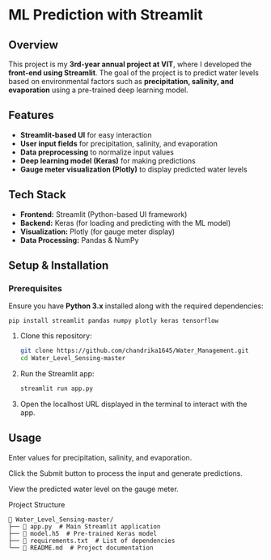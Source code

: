 # ML Prediction with Streamlit

## Overview
This project is my **3rd-year annual project at VIT**, where I developed the **front-end using Streamlit**. The goal of the project is to predict water levels based on environmental factors such as **precipitation, salinity, and evaporation** using a pre-trained deep learning model.

## Features
- **Streamlit-based UI** for easy interaction
- **User input fields** for precipitation, salinity, and evaporation
- **Data preprocessing** to normalize input values
- **Deep learning model (Keras)** for making predictions
- **Gauge meter visualization (Plotly)** to display predicted water levels

## Tech Stack
- **Frontend:** Streamlit (Python-based UI framework)
- **Backend:** Keras (for loading and predicting with the ML model)
- **Visualization:** Plotly (for gauge meter display)
- **Data Processing:** Pandas & NumPy

## Setup & Installation
### Prerequisites
Ensure you have **Python 3.x** installed along with the required dependencies:

    pip install streamlit pandas numpy plotly keras tensorflow
1. Clone this repository:

    ```bash
    git clone https://github.com/chandrika1645/Water_Management.git
    cd Water_Level_Sensing-master
    
2. Run the Streamlit app:

    ```bash
    streamlit run app.py
3. Open the localhost URL displayed in the terminal to interact with the app.

## Usage

Enter values for precipitation, salinity, and evaporation.

Click the Submit button to process the input and generate predictions.

View the predicted water level on the gauge meter.

Project Structure

    📂 Water_Level_Sensing-master/
    ├── 📄 app.py  # Main Streamlit application
    ├── 📄 model.h5  # Pre-trained Keras model
    ├── 📄 requirements.txt  # List of dependencies
    └── 📄 README.md  # Project documentation

